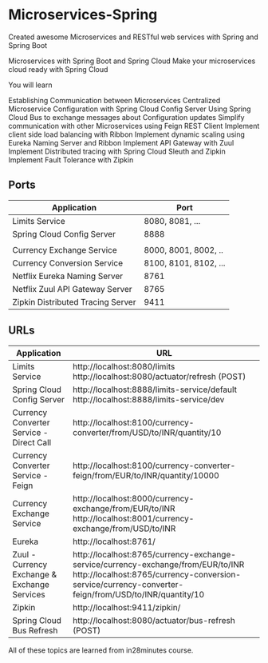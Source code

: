 # Microservices-Spring 

Created awesome Microservices and RESTful web services with Spring and Spring Boot

Microservices with Spring Boot and Spring Cloud
Make your microservices cloud ready with Spring Cloud

You will learn

Establishing Communication between Microservices
Centralized Microservice Configuration with Spring Cloud Config Server
Using Spring Cloud Bus to exchange messages about Configuration updates
Simplify communication with other Microservices using Feign REST Client
Implement client side load balancing with Ribbon
Implement dynamic scaling using Eureka Naming Server and Ribbon
Implement API Gateway with Zuul
Implement Distributed tracing with Spring Cloud Sleuth and Zipkin
Implement Fault Tolerance with Zipkin

## Ports

|     Application       |     Port          |
| ------------- | ------------- |
| Limits Service | 8080, 8081, ... |
| Spring Cloud Config Server | 8888 |
|  |  |
| Currency Exchange Service | 8000, 8001, 8002, ..  |
| Currency Conversion Service | 8100, 8101, 8102, ... |
| Netflix Eureka Naming Server | 8761 |
| Netflix Zuul API Gateway Server | 8765 |
| Zipkin Distributed Tracing Server | 9411 |


## URLs

|     Application       |     URL          |
| ------------- | ------------- |
| Limits Service | http://localhost:8080/limits http://localhost:8080/actuator/refresh  (POST)|
|Spring Cloud Config Server| http://localhost:8888/limits-service/default http://localhost:8888/limits-service/dev |
|  Currency Converter Service - Direct Call| http://localhost:8100/currency-converter/from/USD/to/INR/quantity/10|
|  Currency Converter Service - Feign| http://localhost:8100/currency-converter-feign/from/EUR/to/INR/quantity/10000|
| Currency Exchange Service | http://localhost:8000/currency-exchange/from/EUR/to/INR http://localhost:8001/currency-exchange/from/USD/to/INR|
| Eureka | http://localhost:8761/|
| Zuul - Currency Exchange & Exchange Services | http://localhost:8765/currency-exchange-service/currency-exchange/from/EUR/to/INR http://localhost:8765/currency-conversion-service/currency-converter-feign/from/USD/to/INR/quantity/10|
| Zipkin | http://localhost:9411/zipkin/ |
| Spring Cloud Bus Refresh | http://localhost:8080/actuator/bus-refresh (POST)|


All of these topics are learned from in28minutes course.
